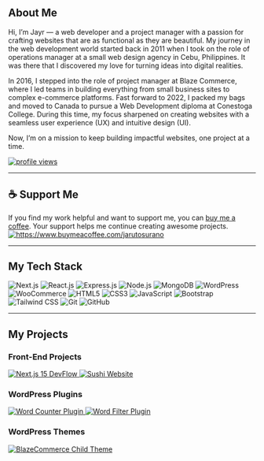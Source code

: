## About Me

Hi, I’m Jayr — a web developer and a project manager with a passion for crafting websites that are as functional as they
are beautiful. My journey in the web development world started back in 2011 when I took on the role of operations manager
at a small web design agency in Cebu, Philippines. It was there that I discovered my love for turning ideas into digital
realities.

In 2016, I stepped into the role of project manager at Blaze Commerce, where I led teams in building everything from
small business sites to complex e-commerce platforms. Fast forward to 2022, I packed my bags and moved to Canada to
pursue a Web Development diploma at Conestoga College. During this time, my focus sharpened on creating websites with a
seamless user experience (UX) and intuitive design (UI).

Now, I’m on a mission to keep building impactful websites, one project at a time.

<p>
    <a href="https://github.com/jarutosurano">
        <img src="https://komarev.com/ghpvc/?username=jarutosurano&style=for-the-badge&label=PROFILE+VIEWS" alt="profile views" />
    </a>
</p>

---

## ☕ Support Me

If you find my work helpful and want to support me, you can [buy me a coffee](https://buymeacoffee.com/jarutosurano). Your support helps me continue creating awesome projects.
<a href="https://www.buymeacoffee.com/jarutosurano">
<img src="https://img.shields.io/badge/Buy me a Coffee-FFDd00?style=for-the-badge&logo=buymeacoffee&logoColor=black" alt="https://www.buymeacoffee.com/jarutosurano" />
</a>

---

## My Tech Stack

<p>
    <img src="https://img.shields.io/badge/Next.js-000000?style=for-the-badge&logo=next.js&logoColor=white" alt="Next.js" />
    <img src="https://img.shields.io/badge/React-20232A?style=for-the-badge&logo=react&logoColor=61DAFB" alt="React.js" />
    <img src="https://img.shields.io/badge/Express.js-000000?style=for-the-badge&logo=express&logoColor=white" alt="Express.js" />
    <img src="https://img.shields.io/badge/Node.js-339933?style=for-the-badge&logo=nodedotjs&logoColor=white" alt="Node.js" />
    <img src="https://img.shields.io/badge/MongoDB-4EA94B?style=for-the-badge&logo=mongodb&logoColor=white" alt="MongoDB" />
    <img src="https://img.shields.io/badge/WordPress-21759B?style=for-the-badge&logo=wordpress&logoColor=white" alt="WordPress" />
    <img src="https://img.shields.io/badge/WooCommerce-96588A?style=for-the-badge&logo=woocommerce&logoColor=white" alt="WooCommerce" />
    <img src="https://img.shields.io/badge/HTML5-E34F26?style=for-the-badge&logo=html5&logoColor=white" alt="HTML5" />
    <img src="https://img.shields.io/badge/CSS3-1572B6?style=for-the-badge&logo=css3&logoColor=white" alt="CSS3" />
    <img src="https://img.shields.io/badge/JavaScript-323330?style=for-the-badge&logo=javascript&logoColor=F7DF1E" alt="JavaScript" />
    <img src="https://img.shields.io/badge/Bootstrap-563D7C?style=for-the-badge&logo=bootstrap&logoColor=white" alt="Bootstrap" />
    <img src="https://img.shields.io/badge/Tailwind_CSS-38B2AC?style=for-the-badge&logo=tailwind-css&logoColor=white" alt="Tailwind CSS" />
    <img src="https://img.shields.io/badge/Git-F44D27?style=for-the-badge&logo=git&logoColor=white" alt="Git" />
    <img src="https://img.shields.io/badge/GitHub-100000?style=for-the-badge&logo=github&logoColor=white" alt="GitHub" />
</p>


---

## My Projects



### Front-End Projects

<p>
    <a href="https://github.com/jarutosurano/nextjs15devflow" target="_blank">
        <img src="https://img.shields.io/static/v1?style=for-the-badge&message=Next.js 15 DevFlow&color=blue&logo=next.js&logoColor=FFFFFF&label=" alt="Next.js 15 DevFlow" />
    </a>
    <a href="https://github.com/jarutosurano/sushi" target="_blank">
        <img src="https://img.shields.io/static/v1?style=for-the-badge&message=Sushi Website&color=orange&logo=html5&logoColor=FFFFFF&label=" alt="Sushi Website" />
    </a>
</p>

### WordPress Plugins

<p>
    <a href="https://github.com/jarutosurano/wpplugin-word-counter" target="_blank">
        <img src="https://img.shields.io/static/v1?style=for-the-badge&message=Word Counter Plugin&color=green&logo=wordpress&logoColor=FFFFFF&label=" alt="Word Counter Plugin" />
    </a>
    <a href="https://github.com/jarutosurano/wpplugin-word-filter" target="_blank">
        <img src="https://img.shields.io/static/v1?style=for-the-badge&message=Word Filter Plugin&color=green&logo=wordpress&logoColor=FFFFFF&label=" alt="Word Filter Plugin" />
    </a>
</p>

### WordPress Themes

<p>
    <a href="https://github.com/jarutosurano/blazecommerce-child-theme" target="_blank">
        <img src="https://img.shields.io/static/v1?style=for-the-badge&message=BlazeCommerce Child Theme&color=purple&logo=woocommerce&logoColor=FFFFFF&label=" alt="BlazeCommerce Child Theme" />
    </a>
</p>


<!--
**jarutosurano/jarutosurano** is a ✨ _special_ ✨ repository because its `README.md` (this file) appears on your GitHub profile.

Here are some ideas to get you started:

- 🔭 I’m currently working on ...
- 🌱 I’m currently learning ...
- 👯 I’m looking to collaborate on ...
- 🤔 I’m looking for help with ...
- 💬 Ask me about ...
- 📫 How to reach me: ...
- 😄 Pronouns: ...
- ⚡ Fun fact: ...
-->
